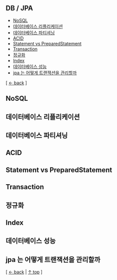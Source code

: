 ## DB / JPA
- [NoSQL](#nosql)
- [데이터베이스 리플리케이션](#데이터베이스-리플리케이션)
- [데이터베이스 파티셔닝](#데이터베이스-파티셔닝)
- [ACID](#acid)
- [Statement vs PreparedStatement](#statement-vs-preparedstatement)
- [Transaction](#transaction)
- [정규화](#정규화)
- [Index](#index)
- [데이터베이스 성능](#데이터베이스-성능)
- [jpa 는 어떻게 트랜잭션을 관리할까](#jpa-는-어떻게-트랜잭션을-관리할까)

[ [← back](https://github.com/cholnh/study-cs#-dbjpa-) ]

## NoSQL

## 데이터베이스 리플리케이션

## 데이터베이스 파티셔닝

## ACID

## Statement vs PreparedStatement

## Transaction

## 정규화

## Index

## 데이터베이스 성능

## jpa 는 어떻게 트랜잭션을 관리할까

[ [← back](https://github.com/cholnh/study-cs#-dbjpa-) | [↑ top](https://github.com/cholnh/study-cs/blob/main/post/question/architecture/index.md#db--jpa) ]